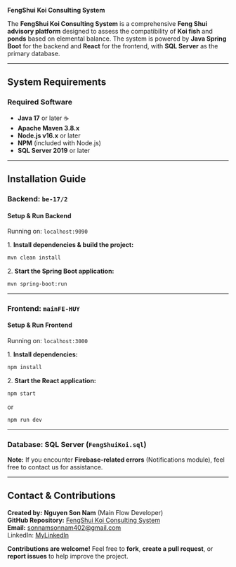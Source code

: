  **FengShui Koi Consulting System** 

The **FengShui Koi Consulting System** is a comprehensive **Feng Shui advisory platform** designed to assess the compatibility of **Koi fish** and **ponds** based on elemental balance. The system is powered by **Java Spring Boot** for the backend and **React** for the frontend, with **SQL Server** as the primary database.

---

##  **System Requirements**  
###  **Required Software**  
- **Java 17** or later ☕  
- **Apache Maven 3.8.x**  
- **Node.js v16.x** or later 
- **NPM** (included with Node.js)   
- **SQL Server 2019** or later   

---

##  **Installation Guide**  

###  **Backend: `be-17/2`**  
####  **Setup & Run Backend**  
 Running on: `localhost:9090`  

1️. **Install dependencies & build the project:**  
   ```bash
   mvn clean install
   ```
2️. **Start the Spring Boot application:**  
   ```bash
   mvn spring-boot:run
   ```

---

###  **Frontend: `mainFE-HUY`**  
####  **Setup & Run Frontend**  
 Running on: `localhost:3000`  

1️. **Install dependencies:**  
   ```bash
   npm install
   ```
2️. **Start the React application:**  
   ```bash
   npm start
   ```
   or  
   ```bash
   npm run dev
   ```

---

###  **Database: SQL Server (`FengShuiKoi.sql`)**  
 **Note:** If you encounter **Firebase-related errors** (Notifications module), feel free to contact us for assistance.  

---

##  **Contact & Contributions**  

 **Created by:** **Nguyen Son Nam** (Main Flow Developer)  
 **GitHub Repository:** [FengShui Koi Consulting System](#)  
 **Email:** [sonnamsonnam402@gmail.com](mailto:sonnamsonnam402@gmail.com)  
 LinkedIn: [MyLinkedln](https://www.linkedin.com/in/son-nam-nguyen-0a8094354/)

 **Contributions are welcome!** Feel free to **fork**, **create a pull request**, or **report issues** to help improve the project.
